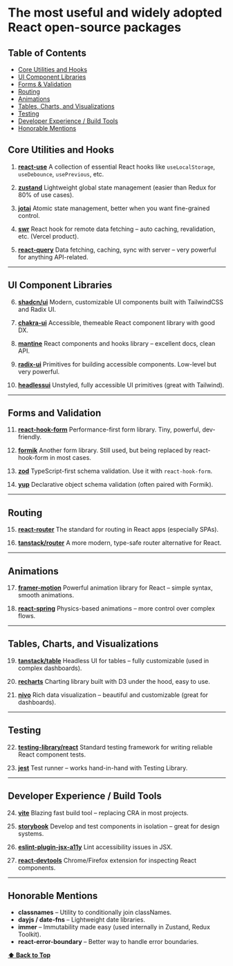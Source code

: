 # The most useful and widely adopted React open-source packages

## Table of Contents

- [Core Utilities and Hooks](#core-utilities-and-hooks)
- [UI Component Libraries](#ui-component-libraries)
- [Forms & Validation](#forms-and-validation)
- [Routing](#routing)
- [Animations](#animations)
- [Tables, Charts, and Visualizations](#tables,charts,and-visualizations)
- [Testing](#testing)
- [Developer Experience / Build Tools](#developer-experience/build-tools)
- [Honorable Mentions](#honorable-mentions)

##  Core Utilities and Hooks

1. **[react-use](https://github.com/streamich/react-use)**
   A collection of essential React hooks like `useLocalStorage`, `useDebounce`, `usePrevious`, etc.

2. **[zustand](https://github.com/pmndrs/zustand)**
   Lightweight global state management (easier than Redux for 80% of use cases).

3. **[jotai](https://github.com/pmndrs/jotai)**
   Atomic state management, better when you want fine-grained control.

4. **[swr](https://github.com/vercel/swr)**
   React hook for remote data fetching – auto caching, revalidation, etc. (Vercel product).

5. **[react-query](https://tanstack.com/query/latest)**
   Data fetching, caching, sync with server – very powerful for anything API-related.

---

##  UI Component Libraries

6. **[shadcn/ui](https://github.com/shadcn/ui)**
   Modern, customizable UI components built with TailwindCSS and Radix UI.

7. **[chakra-ui](https://github.com/chakra-ui/chakra-ui)**
   Accessible, themeable React component library with good DX.

8. **[mantine](https://github.com/mantinedev/mantine)**
   React components and hooks library – excellent docs, clean API.

9. **[radix-ui](https://www.radix-ui.com/)**
   Primitives for building accessible components. Low-level but very powerful.

10. **[headlessui](https://github.com/tailwindlabs/headlessui)**
    Unstyled, fully accessible UI primitives (great with Tailwind).

---

##  Forms and Validation

11. **[react-hook-form](https://react-hook-form.com/)**
    Performance-first form library. Tiny, powerful, dev-friendly.

12. **[formik](https://formik.org/)**
    Another form library. Still used, but being replaced by react-hook-form in most cases.

13. **[zod](https://github.com/colinhacks/zod)**
    TypeScript-first schema validation. Use it with `react-hook-form`.

14. **[yup](https://github.com/jquense/yup)**
    Declarative object schema validation (often paired with Formik).

---

##  Routing

15. **[react-router](https://reactrouter.com/)**
    The standard for routing in React apps (especially SPAs).

16. **[tanstack/router](https://tanstack.com/router/latest)**
    A more modern, type-safe router alternative for React.

---

##  Animations

17. **[framer-motion](https://github.com/framer/motion)**
    Powerful animation library for React – simple syntax, smooth animations.

18. **[react-spring](https://github.com/pmndrs/react-spring)**
    Physics-based animations – more control over complex flows.

---

##  Tables, Charts, and Visualizations

19. **[tanstack/table](https://tanstack.com/table/latest)**
    Headless UI for tables – fully customizable (used in complex dashboards).

20. **[recharts](https://github.com/recharts/recharts)**
    Charting library built with D3 under the hood, easy to use.

21. **[nivo](https://github.com/plouc/nivo)**
    Rich data visualization – beautiful and customizable (great for dashboards).

---

##  Testing

22. **[testing-library/react](https://testing-library.com/docs/react-testing-library/intro/)**
    Standard testing framework for writing reliable React component tests.

23. **[jest](https://jestjs.io/)**
    Test runner – works hand-in-hand with Testing Library.

---

##  Developer Experience / Build Tools

24. **[vite](https://vitejs.dev/)**
    Blazing fast build tool – replacing CRA in most projects.

25. **[storybook](https://storybook.js.org/)**
    Develop and test components in isolation – great for design systems.

26. **[eslint-plugin-jsx-a11y](https://github.com/jsx-eslint/eslint-plugin-jsx-a11y)**
    Lint accessibility issues in JSX.

27. **[react-devtools](https://github.com/facebook/react-devtools)**
    Chrome/Firefox extension for inspecting React components.

---

##  Honorable Mentions

* **classnames** – Utility to conditionally join classNames.
* **dayjs / date-fns** – Lightweight date libraries.
* **immer** – Immutability made easy (used internally in Zustand, Redux Toolkit).
* **react-error-boundary** – Better way to handle error boundaries.

**[⬆ Back to Top](#table-of-contents)**